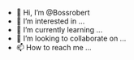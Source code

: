 - 👋 Hi, I’m @Bossrobert
- 👀 I’m interested in ...
- 🌱 I’m currently learning ...
- 💞️ I’m looking to collaborate on ...
- 📫 How to reach me ...

<!---
Bossrobert/Bossrobert is a ✨ special ✨ repository because its `README.md` (this file) appears on your GitHub profile.
You can click the Preview link to take a look at your changes.
---> 
